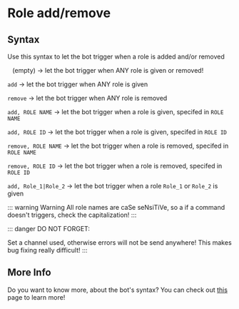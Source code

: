 # Role add/remove

## Syntax
Use this syntax to let the bot trigger when a role is added and/or removed

` ` (empty) -> let the bot trigger when ANY role is given or removed!


`add` -> let the bot trigger when ANY role is given

`remove` -> let the bot trigger when ANY role is removed


`add, ROLE NAME` -> let the bot trigger when a role is given, specifed in `ROLE NAME`

`add, ROLE ID` -> let the bot trigger when a role is given, specifed in `ROLE ID`


`remove, ROLE NAME` -> let the bot trigger when a role is removed, specifed in `ROLE NAME`

`remove, ROLE ID` -> let the bot trigger when a role is removed, specifed in `ROLE ID`

`add, Role_1|Role_2` -> let the bot trigger when a role `Role_1` or `Role_2` is given

::: warning Warning
All role names are caSe seNsiTiVe, so a if a command doesn't triggers, check the capitalization!
:::

::: danger DO NOT FORGET:

Set a channel used, otherwise errors will not be send anywhere! This makes bug fixing really difficult!
:::

## More Info

Do you want to know more, about the bot's syntax? You can check out [this](../../guide/syntax.md) page to learn more!
